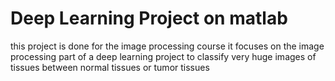 # Deep Learning Project on matlab

this project is done for the image processing course
it focuses on the image processing part of a deep learning project to classify 
very huge images of tissues between normal tissues or tumor tissues
